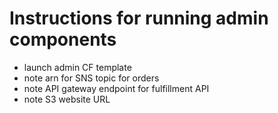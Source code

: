 # Instructions for running admin components
- launch admin CF template
- note arn for SNS topic for orders
- note API gateway endpoint for fulfillment API
- note S3 website URL